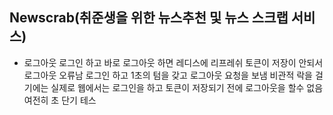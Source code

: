 ## Newscrab(취준생을 위한 뉴스추천 및 뉴스 스크랩 서비스)

- 로그아웃
    로그인 하고 바로 로그아웃 하면 레디스에 리프레쉬 토큰이 저장이 안되서 로그아웃 오류남
    로그인 하고 1초의 텀을 갖고 로그아웃 요청을 보냄
    비관적 락을 걸기에는 실제로 웹에서는 로그인을 하고 토큰이 저장되기 전에 로그아웃을 할수 없음
    여전히 초 단기 테스

